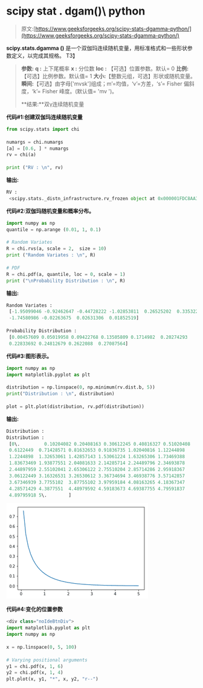# scipy stat . dgam()\ python

> 原文:[https://www.geeksforgeeks.org/scipy-stats-dgamma-python/](https://www.geeksforgeeks.org/scipy-stats-dgamma-python/)

**scipy.stats.dgamma ()** 是一个双伽玛连续随机变量，用标准格式和一些形状参数定义，以完成其规格。
T3】

> **参数:**
> **q :** 上下尾概率
> **x :** 分位数
> **loc :** 【可选】位置参数。默认= 0
> **比例:**【可选】比例参数。默认值= 1
> **大小:**【整数元组，可选】形状或随机变量。
> **瞬间:**【可选】由字母['mvsk']组成；m’=均值，‘v’=方差，‘s’= Fisher 偏斜度，‘k’= Fisher 峰度。(默认值= 'mv ')。
> 
> **结果:**双γ连续随机变量

**代码#1:创建双伽玛连续随机变量**

```py
from scipy.stats import chi 

numargs = chi.numargs
[a] = [0.6, ] * numargs
rv = chi(a)

print ("RV : \n", rv) 
```

**输出:**

```py
RV : 
 <scipy.stats._distn_infrastructure.rv_frozen object at 0x000001FDC8AA3940>

```

**代码#2:双伽玛随机变量和概率分布。**

```py
import numpy as np
quantile = np.arange (0.01, 1, 0.1)

# Random Variates
R = chi.rvs(a, scale = 2,  size = 10)
print ("Random Variates : \n", R)

# PDF
R = chi.pdf(a, quantile, loc = 0, scale = 1)
print ("\nProbability Distribution : \n", R)
```

**输出:**

```py
Random Variates : 
 [-1.95099046 -0.92462647 -0.44728222 -1.02853811  0.26525202  0.33532233
 -1.74580986 -0.02263675  0.02631306  0.01852519]

Probability Distribution : 
 [0.00457609 0.05019958 0.09422768 0.13505809 0.1714982  0.20274293
 0.22833692 0.24812679 0.2622088  0.27087564]

```

**代码#3:图形表示。**

```py
import numpy as np
import matplotlib.pyplot as plt

distribution = np.linspace(0, np.minimum(rv.dist.b, 5))
print("Distribution : \n", distribution)

plot = plt.plot(distribution, rv.pdf(distribution))
```

**输出:**

```py
Distribution : 
Distribution : 
 [0\.         0.10204082 0.20408163 0.30612245 0.40816327 0.51020408
 0.6122449  0.71428571 0.81632653 0.91836735 1.02040816 1.12244898
 1.2244898  1.32653061 1.42857143 1.53061224 1.63265306 1.73469388
 1.83673469 1.93877551 2.04081633 2.14285714 2.24489796 2.34693878
 2.44897959 2.55102041 2.65306122 2.75510204 2.85714286 2.95918367
 3.06122449 3.16326531 3.26530612 3.36734694 3.46938776 3.57142857
 3.67346939 3.7755102  3.87755102 3.97959184 4.08163265 4.18367347
 4.28571429 4.3877551  4.48979592 4.59183673 4.69387755 4.79591837
 4.89795918 5\.        ]
```

![](img/827750b8c7a6dfcb8537e2fc2d4cc939.png)

**代码#4:变化的位置参数**

```py
<div class="noIdeBtnDiv">
import matplotlib.pyplot as plt
import numpy as np

x = np.linspace(0, 5, 100)

# Varying positional arguments
y1 = chi.pdf(x, 1, 6)
y2 = chi.pdf(x, 1, 4)
plt.plot(x, y1, "*", x, y2, "r--")
```